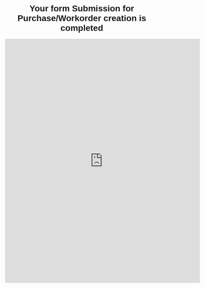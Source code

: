 <!DOCTYPE html>
<html lang="en">
<head>
  <meta charset="UTF-8">
  <meta name="viewport" content="width=device-width, initial-scale=1.0">
  <title>Form Submission with Timer</title>
  <style>
    body {
      font-family: Arial, sans-serif;
      text-align: center;
    }
    #timer {
      font-size: 30px;
      margin-top: 20px;
    }
    #form-container {
      display: none;
      margin-top: 20px;
    }
  </style>
</head>
<body>
  <h1>Your form Submission for Purchase/Workorder creation is completed</h1>

  <!-- Google Form Embed -->
  <iframe id="google-form" src="https://docs.google.com/forms/d/e/1XoEuNPpnz9xSS_RubbtiyF2h0aSFChKk7bBHPUVvlf8/viewform?embedded=true" width="640" height="800" frameborder="0" marginheight="0" marginwidth="0">Loading...</iframe>

  <!-- Timer -->
  <div id="timer"></div>

  <!-- Form After Timer -->
  <div id="form-container">
    <h2>Form is now available again.</h2>
    <p>You can now submit the form again.</p>
    <iframe src="https://docs.google.com/forms/d/e/1XoEuNPpnz9xSS_RubbtiyF2h0aSFChKk7bBHPUVvlf8/viewform?embedded=true" width="640" height="800" frameborder="0" marginheight="0" marginwidth="0">Loading...</iframe>
  </div>

  <script>
    var countdown = 60; // Timer for 1 minute
    var timerElement = document.getElementById('timer');
    var formContainer = document.getElementById('form-container');
    var formIframe = document.getElementById('google-form');

    // Function to display the countdown timer
    function startTimer() {
      var interval = setInterval(function() {
        timerElement.textContent = 'Time remaining: ' + countdown + ' seconds';
        countdown--;
        if (countdown < 0) {
          clearInterval(interval);
          timerElement.textContent = 'Purchase/Work Order file created successfully';
          formIframe.style.display = 'none'; // Hide the form during countdown
          formContainer.style.display = 'block'; // Show the re-enabled form after timer
        }
      }, 1000);
    }

    // Start the timer when the page loads
    window.onload = startTimer;
  </script>
</body>
</html>
